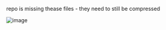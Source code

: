 repo is missing thease files - they need to still be compressed

![image](https://user-images.githubusercontent.com/34112557/158049621-5ab15b15-74df-4dad-9d8f-db9787464010.png)
